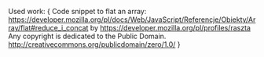Used work: 
{
    Code snippet to flat an array: https://developer.mozilla.org/pl/docs/Web/JavaScript/Referencje/Obiekty/Array/flat#reduce_i_concat
    by https://developer.mozilla.org/pl/profiles/raszta
    Any copyright is dedicated to the Public Domain. http://creativecommons.org/publicdomain/zero/1.0/
}
